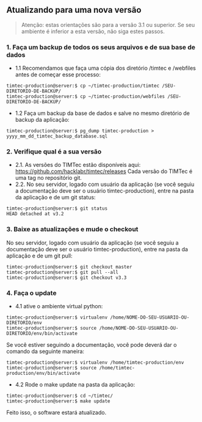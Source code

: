 ## Atualizando para uma nova versão

> Atenção: estas orientações são para a versão 3.1 ou superior. Se seu ambiente é inferior a esta versão, não siga estes passos. 

### 1. Faça um backup de todos os seus arquivos e de sua base de dados
* 1.1 Recomendamos que faça uma cópia dos diretório /timtec e /webfiles antes de começar esse processo:
```
timtec-production@server:$ cp ~/timtec-production/timtec /SEU-DIRETORIO-DE-BACKUP/
timtec-production@server:$ cp ~/timtec-production/webfiles /SEU-DIRETORIO-DE-BACKUP/
```
* 1.2 Faça um backup da base de dados e salve no mesmo diretório de backup da aplicação:
```
timtec-production@server:$ pg_dump timtec-production > yyyy_mm_dd_timtec_backup_database.sql
```

### 2. Verifique qual é a sua versão

* 2.1. As versões do TIMTec estão disponíveis aqui: https://github.com/hacklabr/timtec/releases Cada versão do TIMTec é uma tag no repositório git.
* 2.2. No seu servidor, logado com usuário da aplicação (se você seguiu a documentação deve ser o usuário timtec-production), entre na pasta da aplicação e de um git status:

```
timtec-production@server:$ git status
HEAD detached at v3.2
```

### 3. Baixe as atualizações e mude o checkout
No seu servidor, logado com usuário da aplicação (se você seguiu a documentação deve ser o usuário timtec-production), entre na pasta da aplicação e de um git pull:

```
timtec-production@server:$ git checkout master
timtec-production@server:$ git pull --all
timtec-production@server:$ git checkout v3.3
```
### 4. Faça o update

* 4.1 ative o ambiente virtual python:

```
timtec-production@server:$ virtualenv /home/NOME-DO-SEU-USUARIO-OU-DIRETORIO/env
timtec-production@server:$ source /home/NOME-DO-SEU-USUARIO-OU-DIRETORIO/env/bin/activate
```

Se você estiver seguindo a documentação, você pode deverá dar o comando da seguinte maneira: 
```
timtec-production@server:$ virtualenv /home/timtec-production/env
timtec-production@server:$ source /home/timtec-production/env/bin/activate
```

* 4.2 Rode o make update na pasta da aplicação:
```
timtec-production@server:$ cd ~/timtec/
timtec-production@server:$ make update
```

Feito isso, o software estará atualizado.
